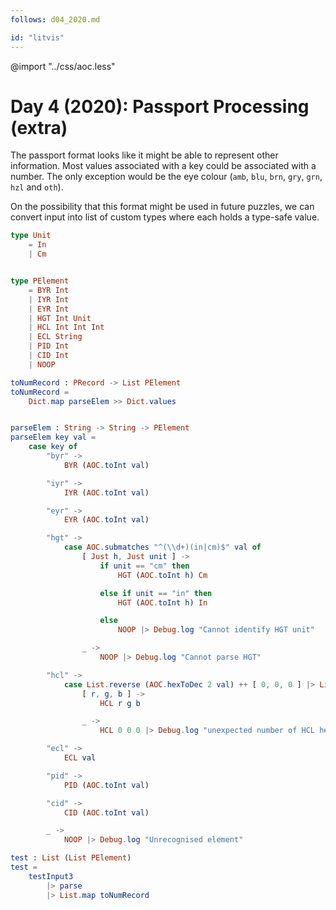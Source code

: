 ```yaml
---
follows: d04_2020.md

id: "litvis"
---
```


@import "../css/aoc.less"

# Day 4 (2020): Passport Processing (extra)

The passport format looks like it might be able to represent other information. Most values associated with a key could be associated with a number. The only exception would be the eye colour (`amb`, `blu`, `brn`, `gry`, `grn`, `hzl` and `oth`).

On the possibility that this format might be used in future puzzles, we can convert input into list of custom types where each holds a type-safe value.

```elm {l}
type Unit
    = In
    | Cm


type PElement
    = BYR Int
    | IYR Int
    | EYR Int
    | HGT Int Unit
    | HCL Int Int Int
    | ECL String
    | PID Int
    | CID Int
    | NOOP
```

```elm {l}
toNumRecord : PRecord -> List PElement
toNumRecord =
    Dict.map parseElem >> Dict.values


parseElem : String -> String -> PElement
parseElem key val =
    case key of
        "byr" ->
            BYR (AOC.toInt val)

        "iyr" ->
            IYR (AOC.toInt val)

        "eyr" ->
            EYR (AOC.toInt val)

        "hgt" ->
            case AOC.submatches "^(\\d+)(in|cm)$" val of
                [ Just h, Just unit ] ->
                    if unit == "cm" then
                        HGT (AOC.toInt h) Cm

                    else if unit == "in" then
                        HGT (AOC.toInt h) In

                    else
                        NOOP |> Debug.log "Cannot identify HGT unit"

                _ ->
                    NOOP |> Debug.log "Cannot parse HGT"

        "hcl" ->
            case List.reverse (AOC.hexToDec 2 val) ++ [ 0, 0, 0 ] |> List.take 3 |> List.reverse of
                [ r, g, b ] ->
                    HCL r g b

                _ ->
                    HCL 0 0 0 |> Debug.log "unexpected number of HCL hex values"

        "ecl" ->
            ECL val

        "pid" ->
            PID (AOC.toInt val)

        "cid" ->
            CID (AOC.toInt val)

        _ ->
            NOOP |> Debug.log "Unrecognised element"
```

```elm {r}
test : List (List PElement)
test =
    testInput3
        |> parse
        |> List.map toNumRecord
```
